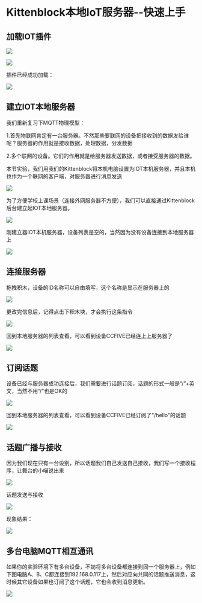 # Kittenblock本地IoT服务器--快速上手

## 加载IOT插件

![](./images/in03_01.png)

![](./images/in03_02.png)

插件已经成功加载：

![](./images/in03_03.png)


## 建立IOT本地服务器

我们重新复习下MQTT物理模型：

1.首先物联网肯定有一台服务器。不然那些要联网的设备把接收到的数据发给谁呢？服务器的作用就是接收数据，处理数据，分发数据

2.多个联网的设备。它们的作用就是给服务器发送数据，或者接受服务器的数据。

本节实验，我们用我们的Kittenblock将本机电脑设置为IOT本机服务器，并且本机也作为一个联网的客户端，对服务器进行消息发送

![](./images/Microbit_IoT00.png)

为了方便学校上课场景（连接外网服务器不方便），我们可以直接通过Kittenblock后台建立起IOT本地服务器。

![](./images/in03_04.png)

刚建立器IOT本机服务器，设备列表是空的，当然因为没有设备连接到本地服务器上

![](./images/in03_05.png)

## 连接服务器

拖拽积木，设备的ID名称可以自由填写，这个名称是显示在服务器上的

![](./images/in03_06.png)

更改完信息后，记得点击下积木块，才会执行这条指令

![](./images/in03_07.png)

回到本地服务器的列表查看，可以看到设备CCFIVE已经连上上服务器了

![](./images/in03_08.png)

## 订阅话题

设备已经与服务器成功连接后，我们需要进行话题订阅，话题的形式一般是“/”+英文，当然不用“/”也是OK的

![](./images/in03_09.png)

回到本地服务器的列表查看，可以看到设备CCFIVE已经订阅了"/hello"的话题

![](./images/in03_10.png)



## 话题广播与接收

因为我们现在只有一台设别，所以话题我们自己发送自己接收，我们写一个接收程序，让舞台的小喵说出来

![](./images/in03_12.png)

话题发送与接收

![](./images/in03_11.png)

现象结果：

![](./images/in03_13.png)

## 多台电脑MQTT相互通讯

如果你的实验环境下有多台设备，不妨将多台设备都连接到同一个服务器上，例如下图电脑A、B、C都连接到192.168.0.117上，然后对应向共同的话题推送消息，这时候其它设备如果也订阅了这个话题，它也会收到消息更新。

![](./images/in03_14.png)


